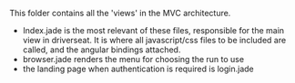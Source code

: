 This folder contains all the 'views' in the MVC architecture. 
- Index.jade is the most relevant of these files, responsible for the main view in driverseat. It is where all javascript/css files to be included are called, and the angular bindings attached.
- browser.jade renders the menu for choosing the run to use
- the landing page when authentication is required is login.jade